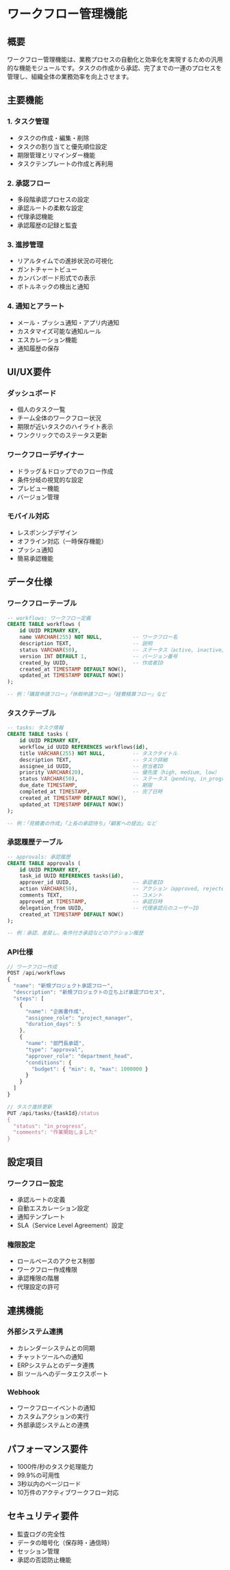 # ワークフロー管理機能

## 概要

ワークフロー管理機能は、業務プロセスの自動化と効率化を実現するための汎用的な機能モジュールです。タスクの作成から承認、完了までの一連のプロセスを管理し、組織全体の業務効率を向上させます。

<!-- 例：営業案件の承認フロー、休暇申請プロセス、品質検査フローなど -->

## 主要機能

### 1. タスク管理
- タスクの作成・編集・削除
- タスクの割り当てと優先順位設定
- 期限管理とリマインダー機能
- タスクテンプレートの作成と再利用

<!-- 例：「見積書作成」「レビュー依頼」「承認待ち」などのタスクタイプ -->

### 2. 承認フロー
- 多段階承認プロセスの設定
- 承認ルートの柔軟な設定
- 代理承認機能
- 承認履歴の記録と監査

<!-- 例：金額に応じた承認レベルの自動切り替え（10万円以下：課長承認、100万円以下：部長承認など） -->

### 3. 進捗管理
- リアルタイムでの進捗状況の可視化
- ガントチャートビュー
- カンバンボード形式での表示
- ボトルネックの検出と通知

<!-- 例：プロジェクトの各フェーズ（企画→設計→開発→テスト→リリース）の進捗を一元管理 -->

### 4. 通知とアラート
- メール・プッシュ通知・アプリ内通知
- カスタマイズ可能な通知ルール
- エスカレーション機能
- 通知履歴の保存

## UI/UX要件

### ダッシュボード
- 個人のタスク一覧
- チーム全体のワークフロー状況
- 期限が近いタスクのハイライト表示
- ワンクリックでのステータス更新

<!-- 例：マイタスク（5件）、承認待ち（3件）、期限切れ（1件）のウィジェット表示 -->

### ワークフローデザイナー
- ドラッグ＆ドロップでのフロー作成
- 条件分岐の視覚的な設定
- プレビュー機能
- バージョン管理

### モバイル対応
- レスポンシブデザイン
- オフライン対応（一時保存機能）
- プッシュ通知
- 簡易承認機能

## データ仕様

### ワークフローテーブル
```sql
-- workflows: ワークフロー定義
CREATE TABLE workflows (
    id UUID PRIMARY KEY,
    name VARCHAR(255) NOT NULL,          -- ワークフロー名
    description TEXT,                    -- 説明
    status VARCHAR(50),                  -- ステータス（active, inactive, archived）
    version INT DEFAULT 1,               -- バージョン番号
    created_by UUID,                     -- 作成者ID
    created_at TIMESTAMP DEFAULT NOW(),
    updated_at TIMESTAMP DEFAULT NOW()
);

-- 例：「購買申請フロー」「休暇申請フロー」「経費精算フロー」など
```

### タスクテーブル
```sql
-- tasks: タスク情報
CREATE TABLE tasks (
    id UUID PRIMARY KEY,
    workflow_id UUID REFERENCES workflows(id),
    title VARCHAR(255) NOT NULL,         -- タスクタイトル
    description TEXT,                    -- タスク詳細
    assignee_id UUID,                    -- 担当者ID
    priority VARCHAR(20),                -- 優先度（high, medium, low）
    status VARCHAR(50),                  -- ステータス（pending, in_progress, completed, cancelled）
    due_date TIMESTAMP,                  -- 期限
    completed_at TIMESTAMP,              -- 完了日時
    created_at TIMESTAMP DEFAULT NOW(),
    updated_at TIMESTAMP DEFAULT NOW()
);

-- 例：「見積書の作成」「上長の承認待ち」「顧客への提出」など
```

### 承認履歴テーブル
```sql
-- approvals: 承認履歴
CREATE TABLE approvals (
    id UUID PRIMARY KEY,
    task_id UUID REFERENCES tasks(id),
    approver_id UUID,                    -- 承認者ID
    action VARCHAR(50),                  -- アクション（approved, rejected, returned）
    comments TEXT,                       -- コメント
    approved_at TIMESTAMP,               -- 承認日時
    delegation_from UUID,                -- 代理承認元のユーザーID
    created_at TIMESTAMP DEFAULT NOW()
);

-- 例：承認、差戻し、条件付き承認などのアクション履歴
```

### API仕様

```typescript
// ワークフロー作成
POST /api/workflows
{
  "name": "新規プロジェクト承認フロー",
  "description": "新規プロジェクトの立ち上げ承認プロセス",
  "steps": [
    {
      "name": "企画書作成",
      "assignee_role": "project_manager",
      "duration_days": 5
    },
    {
      "name": "部門長承認",
      "type": "approval",
      "approver_role": "department_head",
      "conditions": {
        "budget": { "min": 0, "max": 1000000 }
      }
    }
  ]
}

// タスク進捗更新
PUT /api/tasks/{taskId}/status
{
  "status": "in_progress",
  "comments": "作業開始しました"
}
```

## 設定項目

### ワークフロー設定
- 承認ルートの定義
- 自動エスカレーション設定
- 通知テンプレート
- SLA（Service Level Agreement）設定

<!-- 例：3日以内に承認されない場合は上位管理者に自動エスカレーション -->

### 権限設定
- ロールベースのアクセス制御
- ワークフロー作成権限
- 承認権限の階層
- 代理設定の許可

## 連携機能

### 外部システム連携
- カレンダーシステムとの同期
- チャットツールへの通知
- ERPシステムとのデータ連携
- BI ツールへのデータエクスポート

<!-- 例：Microsoft Teams、Slack、Google Calendar、SAP等との連携 -->

### Webhook
- ワークフローイベントの通知
- カスタムアクションの実行
- 外部承認システムとの連携

## パフォーマンス要件

- 1000件/秒のタスク処理能力
- 99.9%の可用性
- 3秒以内のページロード
- 10万件のアクティブワークフロー対応

## セキュリティ要件

- 監査ログの完全性
- データの暗号化（保存時・通信時）
- セッション管理
- 承認の否認防止機能